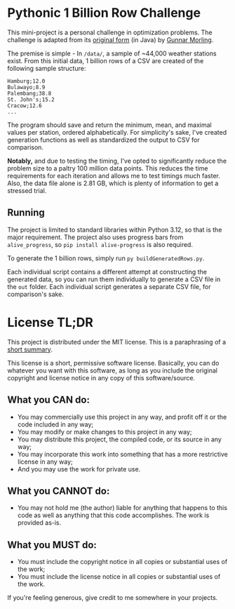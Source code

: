 # Pythonic 1 Billion Row Challenge

This mini-project is a personal challenge in optimization problems. The
challenge is adapted from its
[original form](https://www.morling.dev/blog/one-billion-row-challenge/) (in
Java) by [Gunnar Morling](https://github.com/gunnarmorling).

The premise is simple - In `/data/`, a sample of ~44,000 weather stations exist.
From this initial data, 1 billion rows of a CSV are created of the following
sample structure:

```
Hamburg;12.0
Bulawayo;8.9
Palembang;38.8
St. John's;15.2
Cracow;12.6
...
```

The program should save and return the minimum, mean, and maximal values per
station, ordered alphabetically. For simplicity's sake, I've created generation
functions as well as standardized the output to CSV for comparison.

**Notably,** and due to testing the timing, I've opted to significantly reduce
the problem size to a paltry 100 million data points. This reduces the time
requirements for each iteration and allows me to test timings much faster. Also,
the data file alone is 2.81 GB, which is plenty of information to get a stressed
trial.

## Running

The project is limited to standard libraries within Python 3.12, so that is the
major requirement. The project also uses progress bars from `alive_progress`, so
`pip install alive-progress` is also required.

To generate the 1 billion rows, simply run `py buildGeneratedRows.py`.

Each individual script contains a different attempt at constructing the
generated data, so you can run them individually to generate a CSV file in the
`out` folder. Each individual script generates a separate CSV file, for
comparison's sake.

# License TL;DR

This project is distributed under the MIT license. This is a paraphrasing of a
[short summary](https://tldrlegal.com/license/mit-license).

This license is a short, permissive software license. Basically, you can do
whatever you want with this software, as long as you include the original
copyright and license notice in any copy of this software/source.

## What you CAN do:

-   You may commercially use this project in any way, and profit off it or the
    code included in any way;
-   You may modify or make changes to this project in any way;
-   You may distribute this project, the compiled code, or its source in any
    way;
-   You may incorporate this work into something that has a more restrictive
    license in any way;
-   And you may use the work for private use.

## What you CANNOT do:

-   You may not hold me (the author) liable for anything that happens to this
    code as well as anything that this code accomplishes. The work is provided
    as-is.

## What you MUST do:

-   You must include the copyright notice in all copies or substantial uses of
    the work;
-   You must include the license notice in all copies or substantial uses of the
    work.

If you're feeling generous, give credit to me somewhere in your projects.
